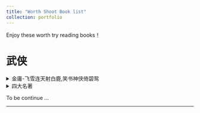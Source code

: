 ```yaml
---
title: "Worth Shoot Book list"
collection: portfolio
---
```


Enjoy these worth try reading books！

# 武侠

<details>
    <summary>金庸-飞雪连天射白鹿,笑书神侠倚碧鸳</summary>
    <br>《飞狐外传》</br>
    <br>《雪山飞狐》</br>
    <br>《连城诀》</br>
    <br>《天龙八部》</br>
    <br>《射雕英雄传》</br>
    <br>《白马啸西风》</br>
    <br>《鹿鼎记》</br>
    <br>《笑傲江湖》</br>
    <br>《书剑恩仇录》</br>
    <br>《神雕侠侣》</br>
    <br>《侠客行》</br>
    <br>《倚天屠龙记》</br>
    <br>《碧血剑》</br>
    <br>《鸳鸯刀》</br>
</details>

<details>
    <summary>四大名著</summary>
    《三国演义》
</details>



To be continue ... 






------





